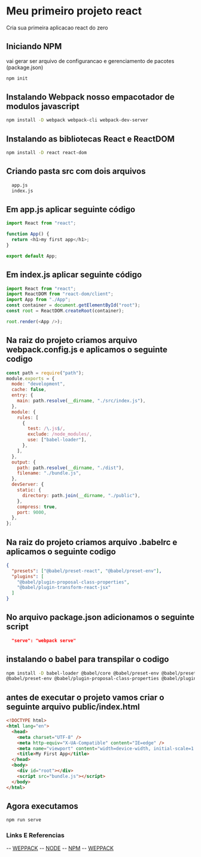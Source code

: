 # Meu primeiro projeto react

Cria sua primeira aplicacao react do zero

## Iniciando NPM

vai gerar ser arquivo de configurancao e gerenciamento de pacotes (package.json)

```sh
npm init
```

## Instalando Webpack nosso empacotador de modulos javascript

```sh
npm install -D webpack webpack-cli webpack-dev-server
```

## Instalando as bibliotecas React e ReactDOM

```sh
npm install -D react react-dom
```

## Criando pasta src com dois arquivos

```sh
  app.js
  index.js
```

## Em app.js aplicar seguinte código

```js
import React from "react";

function App() {
  return <h1>my first app</h1>;
}

export default App;
```

## Em index.js aplicar seguinte código

```js
import React from "react";
import ReactDOM from "react-dom/client";
import App from "./App";
const container = document.getElementById("root");
const root = ReactDOM.createRoot(container);

root.render(<App />);
```

## Na raiz do projeto criamos arquivo webpack.config.js e aplicamos o seguinte codigo

```js
const path = require("path");
module.exports = {
  mode: "development",
  cache: false,
  entry: {
    main: path.resolve(__dirname, "./src/index.js"),
  },
  module: {
    rules: [
      {
        test: /\.js$/,
        exclude: /node_modules/,
        use: ["babel-loader"],
      },
    ],
  },
  output: {
    path: path.resolve(__dirname, "./dist"),
    filename: "./bundle.js",
  },
  devServer: {
    static: {
      directory: path.join(__dirname, "./public"),
    },
    compress: true,
    port: 9000,
  },
};
```

## Na raiz do projeto criamos arquivo .babelrc e aplicamos o seguinte codigo

```json
{
  "presets": ["@babel/preset-react", "@babel/preset-env"],
  "plugins": [
    "@babel/plugin-proposal-class-properties",
    "@babel/plugin-transform-react-jsx"
  ]
}
```

## No arquivo package.json adicionamos o seguinte script

```json
  "serve": "webpack serve"
```

## instalando o babel para transpilar o codigo

```sh
npm install -D babel-loader @babel/core @babel/preset-env @babel/preset-react
@babel/preset-env @babel/plugin-proposal-class-properties @babel/plugin-transform-react-jsx
```

## antes de executar o projeto vamos criar o seguinte arquivo public/index.html

```html
<!DOCTYPE html>
<html lang="en">
  <head>
    <meta charset="UTF-8" />
    <meta http-equiv="X-UA-Compatible" content="IE=edge" />
    <meta name="viewport" content="width=device-width, initial-scale=1.0" />
    <title>My First App</title>
  </head>
  <body>
    <div id="root"></div>
    <script src="bundle.js"></script>
  </body>
</html>
```

## Agora executamos

```sh
npm run serve
```

### Links E Referencias

-- [WEPPACK](https://reactjs.org/docs/getting-started.html)
-- [NODE](https://nodejs.org/en/docs/)
-- [NPM](https://docs.npmjs.com/)
-- [WEPPACK](https://webpack.js.org/concepts/)
